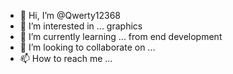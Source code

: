 - 👋 Hi, I’m @Qwerty12368
- 👀 I’m interested in ... graphics
- 🌱 I’m currently learning ... from end development
- 💞️ I’m looking to collaborate on ...
- 📫 How to reach me ...

<!---
Qwerty12368/Qwerty12368 is a ✨ special ✨ repository because its `README.md` (this file) appears on your GitHub profile.
You can click the Preview link to take a look at your changes.
--->
